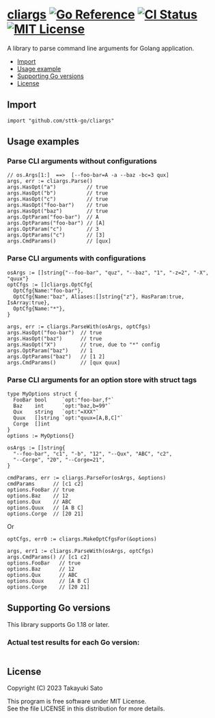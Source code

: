 # [cliargs][repo-url] [![Go Reference][pkg-dev-img]][pkg-dev-url] [![CI Status][ci-img]][ci-url] [![MIT License][mit-img]][mit-url]

A library to parse command line arguments for Golang application.

- [Import](#import)
- [Usage example](#usage)
- [Supporting Go versions](#support-go-version)
- [License](#license)

<a name="import"></a>
## Import

```
import "github.com/sttk-go/cliargs"
```

<a name="usage"></a>
## Usage examples

### Parse CLI arguments without configurations

```
// os.Args[1:]  ==>  [--foo-bar=A -a --baz -bc=3 qux]
args, err := cliargs.Parse()
args.HasOpt("a")          // true
args.HasOpt("b")          // true
args.HasOpt("c")          // true
args.HasOpt("foo-bar")    // true
args.HasOpt("baz")        // true
args.OptParam("foo-bar")  // A
args.OptParams("foo-bar") // [A]
args.OptParam("c")        // 3
args.OptParams("c")       // [3]
args.CmdParams()          // [qux]
```

### Parse CLI arguments with configurations

```
osArgs := []string{"--foo-bar", "quz", "--baz", "1", "-z=2", "-X", "quux"}
optCfgs := []cliargs.OptCfg{
  OptCfg{Name:"foo-bar"},
  OptCfg{Name:"baz", Aliases:[]string{"z"}, HasParam:true, IsArray:true},
  OptCfg{Name:"*"},
}

args, err := cliargs.ParseWith(osArgs, optCfgs)
args.HasOpt("foo-bar")  // true
args.HasOpt("baz")      // true
args.HasOpt("X")        // true, due to "*" config
args.OptParam("baz")    // 1
args.OptParams("baz")   // [1 2]
args.CmdParams()        // [qux quux]
```

### Parse CLI arguments for an option store with struct tags

```
type MyOptions struct {
  FooBar bool     `opt:"foo-bar,f"`
  Baz    int      `opt:"baz,b=99"`
  Qux    string   `opt:"=XXX"`
  Quux   []string `opt:"quux=[A,B,C]"`
  Corge  []int
}
options := MyOptions{}

osArgs := []string{
  "--foo-bar", "c1", "-b", "12", "--Qux", "ABC", "c2",
  "--Corge", "20", "--Corge=21",
}

cmdParams, err := cliargs.ParseFor(osArgs, &options)
cmdParams      // [c1 c2]
options.FooBar // true
options.Baz    // 12
options.Qux    // ABC
options.Quux   // [A B C]
options.Corge  // [20 21]
```

Or

```
optCfgs, err0 := cliargs.MakeOptCfgsFor(&options)

args, err1 := cliargs.ParseWith(osArgs, optCfgs)
args.CmdParams() // [c1 c2]
options.FooBar   // true
options.Baz      // 12
options.Qux      // ABC
options.Quux     // [A B C]
options.Corge    // [20 21]
```

<a name="support-go-versions"></a>
## Supporting Go versions

This library supports Go 1.18 or later.

### Actual test results for each Go version:

```
```


<a name="license"></a>
## License

Copyright (C) 2023 Takayuki Sato

This program is free software under MIT License.<br>
See the file LICENSE in this distribution for more details.


[repo-url]: https://github.com/sttk-go/cliargs
[pkg-dev-img]: https://pkg.go.dev/badge/github.com/sttk-go/cliargs.svg
[pkg-dev-url]: https://pkg.go.dev/github.com/sttk-go/cliargs
[ci-img]: https://github.com/sttk-go/cliargs/actions/workflows/go.yml/badge.svg?branch=main
[ci-url]: https://github.com/sttk-go/cliargs/actions
[mit-img]: https://img.shields.io/badge/license-MIT-green.svg
[mit-url]: https://opensource.org/licenses/MIT

